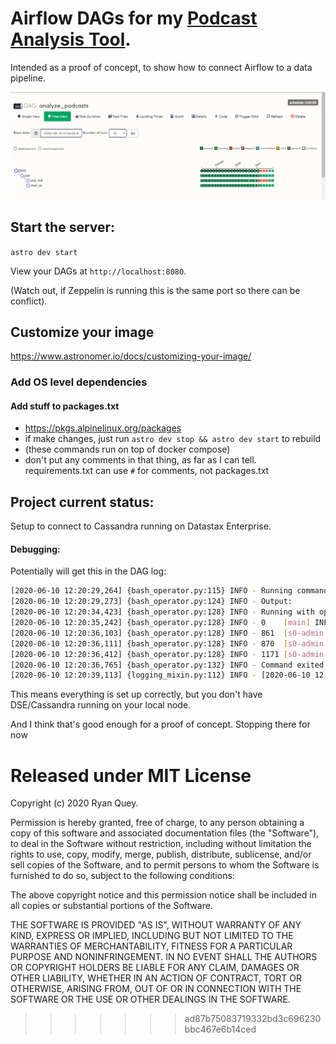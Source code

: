 
# Airflow DAGs for my [Podcast Analysis Tool](https://github.com/RyanQuey/java-podcast-processor).
Intended as a proof of concept, to show how to connect Airflow to a data pipeline.

![Airflow UI Screenshot](https://github.com/RyanQuey/airflow-with-podcasts/raw/master/screenshots/airflow/airflow-ui-dag-wide.png)

## Start the server:
`astro dev start` 

View your DAGs at `http://localhost:8080`.

(Watch out, if Zeppelin is running this is the same port so there can be conflict).

## Customize your image
https://www.astronomer.io/docs/customizing-your-image/

### Add OS level dependencies
#### Add stuff to packages.txt
* https://pkgs.alpinelinux.org/packages
* if make changes, just run `astro dev stop && astro dev start` to rebuild
* (these commands run on top of docker compose)
* don't put any comments in that thing, as far as I can tell. requirements.txt can use `#` for comments, not packages.txt

## Project current status:

Setup to connect to Cassandra running on Datastax Enterprise. 

#### Debugging: 
Potentially will get this in the DAG log:

```sh
[2020-06-10 12:20:29,264] {bash_operator.py:115} INFO - Running command: sleep $[ ( $RANDOM % 30 )  + 1 ]s && java -jar /podcast-analysis-tool-0.2.0.jar
[2020-06-10 12:20:29,273] {bash_operator.py:124} INFO - Output:
[2020-06-10 12:20:34,423] {bash_operator.py:128} INFO - Running with options:
[2020-06-10 12:20:35,242] {bash_operator.py:128} INFO - 0    [main] INFO  com.datastax.oss.driver.internal.core.DefaultMavenCoordinates  - DataStax Java driver for Apache Cassandra(R) (com.datastax.oss:java-driver-core) version 4.6.1
[2020-06-10 12:20:36,103] {bash_operator.py:128} INFO - 861  [s0-admin-0] INFO  com.datastax.oss.driver.internal.core.time.Clock  - Using native clock for microsecond precision
[2020-06-10 12:20:36,111] {bash_operator.py:128} INFO - 870  [s0-admin-0] INFO  com.datastax.oss.driver.internal.core.metadata.MetadataManager  - [s0] No contact points provided, defaulting to /127.0.0.1:9042
[2020-06-10 12:20:36,412] {bash_operator.py:128} INFO - 1171 [s0-admin-1] WARN  com.datastax.oss.driver.internal.core.control.ControlConnection  - [s0] Error connecting to Node(endPoint=/127.0.0.1:9042, hostId=null, hashCode=736bcf54), trying next node (ConnectionInitException: [s0|control|connecting...] Protocol initialization request, step 1 (OPTIONS): failed to send request (java.nio.channels.ClosedChannelException))
[2020-06-10 12:20:36,765] {bash_operator.py:132} INFO - Command exited with return code 0
[2020-06-10 12:20:39,113] {logging_mixin.py:112} INFO - [2020-06-10 12:20:39,113] {local_task_job.py:103} INFO - Task exited with return code 0
```

This means everything is set up correctly, but you don't have DSE/Cassandra running on your local node. 

And I think that's good enough for a proof of concept. Stopping there for now

# Released under MIT License

Copyright (c) 2020 Ryan Quey.

Permission is hereby granted, free of charge, to any person obtaining a copy of this software and associated documentation files (the "Software"), to deal in the Software without restriction, including without limitation the rights to use, copy, modify, merge, publish, distribute, sublicense, and/or sell copies of the Software, and to permit persons to whom the Software is furnished to do so, subject to the following conditions:

The above copyright notice and this permission notice shall be included in all copies or substantial portions of the Software.

THE SOFTWARE IS PROVIDED "AS IS", WITHOUT WARRANTY OF ANY KIND, EXPRESS OR IMPLIED, INCLUDING BUT NOT LIMITED TO THE WARRANTIES OF MERCHANTABILITY, FITNESS FOR A PARTICULAR PURPOSE AND NONINFRINGEMENT. IN NO EVENT SHALL THE AUTHORS OR COPYRIGHT HOLDERS BE LIABLE FOR ANY CLAIM, DAMAGES OR OTHER LIABILITY, WHETHER IN AN ACTION OF CONTRACT, TORT OR OTHERWISE, ARISING FROM, OUT OF OR IN CONNECTION WITH THE SOFTWARE OR THE USE OR OTHER DEALINGS IN THE SOFTWARE.
>>>>>>> ad87b75083719332bd3c696230bbc467e6b14ced
